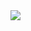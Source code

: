 <img src = "https://1.bp.blogspot.com/-ZOg0qAG4ewU/Xub_uw6q0DI/AAAAAAABZio/MshyuVBpHUgaOKJtL47LmVkCf5Vge6MQQCNcBGAsYHQ/s400/pose_pien_uruuru_woman.png">
